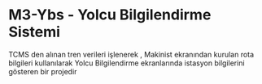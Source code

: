 # M3-Ybs - Yolcu Bilgilendirme Sistemi

TCMS den alınan tren verileri işlenerek , Makinist ekranından kurulan rota bilgileri kullanılarak Yolcu Bilgilendirme ekranlarında istasyon bilgilerini gösteren bir projedir
